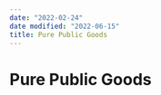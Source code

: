 ```yaml
---
date: "2022-02-24"
date modified: "2022-06-15"
title: Pure Public Goods
---
```


# Pure Public Goods
